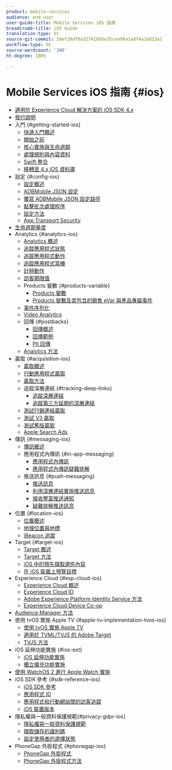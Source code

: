 ```yaml
---
product: mobile-services
audience: end-user
user-guide-title: Mobile Services iOS 指南
breadcrumb-title: iOS Guide
translation-type: ht
source-git-commit: 18ef20df0a32741685e35cee98a1adf4a1b823a1
workflow-type: ht
source-wordcount: '286'
ht-degree: 100%

---
```



# Mobile Services iOS 指南 {#ios}

+ [適用於 Experience Cloud 解決方案的 iOS SDK 4.x](overview.md)
+ [發行說明](rel-notes.md)
+ 入門 {#getting-started-ios}
   + [快速入門概述](getting-started/getting-started.md)
   + [開始之前](getting-started/requirements.md)
   + [核心實施與生命週期](getting-started/dev-qs.md)
   + [處理規則與內容資料](getting-started/proc-rules.md)
   + [Swift 整合](getting-started/swift-integration.md)
   + [移轉至 4.x iOS 資料庫](getting-started/migration-v3.md)
+ 設定 {#config-ios}
   + [設定概述](configuration/configuration.md)
   + [ADBMobile JSON 設定](configuration/json-config/json-config.md)
   + [覆寫 ADBMobile JSON 設定路徑](configuration/json-config/json-config-remote.md)
   + [點擊批次處理程序](configuration/hit-batching.md)
   + [設定方法](configuration/sdk-methods.md)
   + [App Transport Security](configuration/app-transport-security.md)
+ [生命週期量度](metrics.md)
+ Analytics {#analytics-ios}
   + [Analytics 概述](analytics-main/analytics-main.md)
   + [追蹤應用程式狀態](analytics-main/states.md)
   + [追蹤應用程式動作](analytics-main/actions.md)
   + [追蹤應用程式當機](analytics-main/crashes.md)
   + [計時動作](analytics-main/timed-actions.md)
   + [訪客期限值](analytics-main/lifetime-value.md)
   + Products 變數 {#products-variable}
      + [Products 變數](analytics-main/products/products.md)
      + [Products 變數及其包含的銷售 eVar 與產品專屬事件](analytics-main/products/products-variable-evars-events.md)
   + [事件序列化](analytics-main/event-serialization.md)
   + [Video Analytics](analytics-main/video-qs.md)
   + 回傳 {#postbacks}
      + [回傳概述](analytics-main/postback/postback.md)
      + [回傳範例](analytics-main/postback/postback-example.md)
      + [PII 回傳](analytics-main/postback/c-pii-postbacks.md)
   + [Analytics 方法](analytics-main/analytics-methods.md)
+ 贏取 {#acquisition-ios}
   + [贏取概述](acquisition-main/acquisition-main.md)
   + [行動應用程式贏取](acquisition-main/acquisition.md)
   + [贏取方法](acquisition-main/c-acquisition-methods.md)
   + 追蹤深層連結 {#tracking-deep-links}
      + [追蹤深層連結](acquisition-main/tracking-deep-links/tracking-deep-links.md)
      + [追蹤第三方延期的深層連結](acquisition-main/tracking-deep-links/c-tracking-3rd-party-deep-deferred-links.md)
   + [測試行銷連結贏取](acquisition-main/t-testing-marketing-link-acquisition.md)
   + [測試 V3 贏取](acquisition-main/t-testing-version-3-acquisition.md)
   + [測試舊版贏取](acquisition-main/t-testing-acquisition.md)
   + [Apple Search Ads](acquisition-main/c-apple-search-ads.md)
+ 傳訊 {#messaging-ios}
   + [傳訊概述](messaging-main/messaging-main.md)
   + 應用程式內傳訊 {#in-app-messaging}
      + [應用程式內傳訊](messaging-main/messaging/messaging.md)
      + [應用程式內傳訊疑難排解](messaging-main/messaging/in-apps-ts.md)
   + 推送訊息 {#push-messaging}
      + [推送訊息](messaging-main/push-messaging/push-messaging.md)
      + [利用深層連結實施推送訊息](messaging-main/push-messaging/t-mob-imp-push-deeplinking-ios-4x.md)
      + [接收豐富推送通知](messaging-main/push-messaging/c-set-up-rich-push-notif-ios.md)
      + [疑難排解推送訊息](messaging-main/push-messaging/c-troubleshooting-push-messaging.md)
+ 位置 {#location-ios}
   + [位置概述](location/location.md)
   + [地理位置與地標](location/geo-poi.md)
   + [iBeacon 追蹤](location/ibeacon.md)
+ Target {#target-ios}
   + [Target 概述](target-main/target-main.md)
   + [Target 方法](target-main/c-target-methods.md)
   + [iOS 中的預先擷取選件內容](target-main/c-mob-target-prefetch-ios.md)
   + [在 iOS 裝置上預覽目標](target-main/c-mob-target-preview-ios.md)
+ Experience Cloud {#exp-cloud-ios}
   + [Experience Cloud 概述](marketing-cloud/marketing-cloud.md)
   + [Experience Cloud ID](marketing-cloud/mcvid.md)
   + [Adobe Experience Platform Identity Service 方法](marketing-cloud/mc-methods.md)
   + [Experience Cloud Device Co-op](marketing-cloud/t-mob-mc-device-coop-ios-.md)
+ [Audience Manager 方法](amm/aam-methods.md)
+ 使用 tvOS 實施 Apple TV {#apple-tv-implementation-tvos-ios}
   + [使用 tvOS 實施 Apple TV](apple-tv-implementation-tvos/apple-tv-implementation-tvos.md)
   + [適用於 TVML/TVJS 的 Adobe Target](apple-tv-implementation-tvos/target-for-tvml-tvjs.md)
   + [TVJS 方法](apple-tv-implementation-tvos/tvjs-methods.md)
+ iOS 延伸功能實施 {#ios-ext}
   + [iOS 延伸功能實施](ios-ext/ios-ext.md)
   + [獨立擴充功能實施](ios-ext/c-stand-alone-extension-implementation.md)
+ [使用 WatchOS 2 進行 Apple Watch 實施](apple-watch-implementation-watchkit.md)
+ iOS SDK 參考 {#sdk-reference-ios}
   + [iOS SDK 參考](reference/reference.md)
   + [應用程式 ID](reference/app-ids.md)
   + [應用程式和行動網站間的訪客追蹤](reference/hybrid-app.md)
   + [iOS 裝置版本](reference/device-versions.md)
+ 隱私權與一般資料保護規範{#privacy-gdpr-ios}
   + [隱私權與一般資料保護規範](c-mob-privacy-gdpr-ios/c-mob-privacy-gdpr-ios.md)
   + [擷取儲存的識別碼](c-mob-privacy-gdpr-ios/c-mob-gdpr-ret-stored-ids-ios.md)
   + [設定使用者的選擇狀態](c-mob-privacy-gdpr-ios/privacy.md)
+ PhoneGap 外掛程式 {#phonegap-ios}
   + [PhoneGap 外掛程式](phonegap/phonegap.md)
   + [PhoneGap 外掛程式方法](phonegap/phonegap-methods.md)
